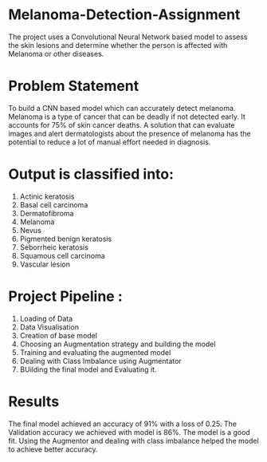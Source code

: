 # Melanoma-Detection-Assignment
The project uses a Convolutional Neural Network based model to assess the skin lesions and determine whether the person is affected with Melanoma or other diseases.

# Problem Statement
To build a CNN based model which can accurately detect melanoma. Melanoma is a type of cancer that can be deadly if not detected early. It accounts for 75% of skin cancer deaths. A solution that can evaluate images and alert dermatologists about the presence of melanoma has the potential to reduce a lot of manual effort needed in diagnosis.

# Output is classified into:
1. Actinic keratosis
2. Basal cell carcinoma
3. Dermatofibroma
4. Melanoma
5. Nevus
6. Pigmented benign keratosis
7. Seborrheic keratosis
8. Squamous cell carcinoma
9. Vascular lesion

# Project Pipeline :
1. Loading of Data
2. Data Visualisation
3. Creation of base model
4. Choosing an Augmentation strategy and building the model
5. Training and evaluating the augmented model
6. Dealing with Class Imbalance using Augmentator
7. BUilding the final model and Evaluating it.

# Results
The final model achieved an accuracy of 91% with a loss of 0.25. The Validation accuracy we achieved with model is 86%. The model is a good fit. Using the Augmentor and dealing with class imbalance helped the model to achieve better accuracy.
